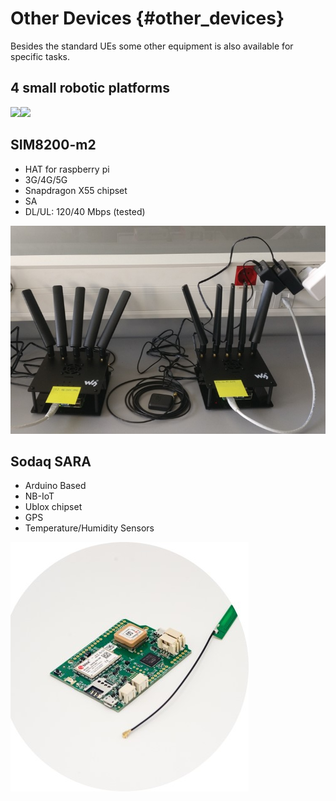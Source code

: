 <!-- TITLE: Other Devices -->
<!-- SUBTITLE: A quick summary of Other Devices -->

# Other Devices {#other_devices}

Besides the standard UEs some other equipment is also available for specific tasks.

## 4 small robotic platforms

<img src="/uploads/images/radio-equipment/20220119-171610.jpg" width="640"><img src="/uploads/images/radio-equipment/20220119-171723.jpg" width="640">

## SIM8200-m2
- HAT for raspberry pi
- 3G/4G/5G
- Snapdragon X55 chipset
- SA
- DL/UL: 120/40 Mbps (tested)

![Sim 800](/uploads/images-radio-equipment/sim-800.jpg "Sim 800")
## Sodaq SARA
- Arduino Based
- NB-IoT 
- Ublox chipset
- GPS
- Temperature/Humidity Sensors

![Sodaq Sara](/uploads/images-radio-equipment/sodaq-sara.jpg "Sodaq Sara")